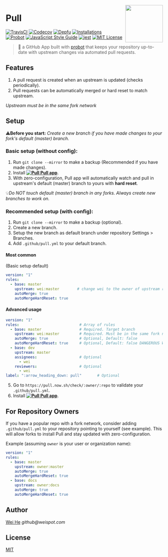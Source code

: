 <a href="https://github.com/apps/pull"><img align="right" width="120" height="120" src="https://cdn.rawgit.com/wei/40d98877c6ac5f917d78ccfe72a0f928/raw/0f6ee2e8715412295998e68754027505f30d0f91/pull.svg" /></a>

# Pull

[![TravisCI](https://travis-ci.com/wei/pull.svg?branch=master)](https://travis-ci.com/wei/pull)
[![Codecov](https://codecov.io/gh/wei/pull/branch/master/graph/badge.svg)](https://codecov.io/gh/wei/pull)
[![Depfu](https://badges.depfu.com/badges/4a6fdae34a957e6c1ac11a83f6491162/overview.svg)](https://depfu.com/github/wei/pull)
[![Installations](https://img.shields.io/badge/dynamic/json.svg?label=installations&url=https%3A%2F%2Fpull.now.sh%2Fprobot%2Fstats&query=%24.installations&colorB=007ec6)](https://probot.github.io/apps/pull/)
<br/>
[![Probot](https://img.shields.io/badge/built%20with-probot-orange.svg)](https://probot.github.io/)
[![JavaScript Style Guide](https://img.shields.io/badge/code_style-standard-brightgreen.svg)](https://standardjs.com)
[![jest](https://facebook.github.io/jest/img/jest-badge.svg)](https://github.com/facebook/jest)
[![MIT License](https://img.shields.io/badge/license-MIT-blue.svg)](https://wei.mit-license.org)

> 🤖 a GitHub App built with [probot](https://github.com/probot/probot) that keeps your repository up-to-date with upstream changes via automated pull requests.


## Features

 1. A pull request is created when an upstream is updated (checks periodically).
 2. Pull requests can be automatically merged or hard reset to match upstream.

_Upstream must be in the same fork network_


## Setup

:warning:**Before you start:** _Create a new branch if you have made changes to your fork's default (master) branch._


### Basic setup (without config):

 1. Run `git clone --mirror` to make a backup (Recommended if you have made changes).
 2. Install **[![Pull](https://cdn.rawgit.com/wei/40d98877c6ac5f917d78ccfe72a0f928/raw/0f6ee2e8715412295998e68754027505f30d0f91/pull-18h.svg) Pull app](https://github.com/apps/pull)**.
 3. With zero-configuration, Pull app will automatically watch and pull in upstream's default (master) branch to yours with **hard reset**.

:bulb:_Do NOT touch default (master) branch in any forks. Always create new branches to work on._


### Recommended setup (with config):

 1. Run `git clone --mirror` to make a backup (optional).
 2. Create a new branch.
 3. Setup the new branch as default branch under repository Settings > Branches.
 4. Add `.github/pull.yml` to your default branch.

#### Most common
(Basic setup default)

```yaml
version: "1"
rules:
  - base: master
    upstream: wei:master        # change wei to the owner of upstream repo
    autoMerge: true
    autoMergeHardReset: true
```

#### Advanced usage
```yaml
version: "1"
rules:                           # Array of rules
  - base: master                 # Required. Target branch
    upstream: wei:master         # Required. Must be in the same fork network.
    autoMerge: true              # Optional, Default: false
    autoMergeHardReset: true     # Optional, Default: false DANGEROUS Wipes target branch changes and reset ref to match upstream
  - base: dev
    upstream: master
    assignees:                   # Optional
      - wei
    reviewers:                   # Optional
      - wei
label: ":arrow_heading_down: pull"       # Optional
```

 5. Go to `https://pull.now.sh/check/:owner/:repo` to validate your `.github/pull.yml`.
 6. Install **[![Pull](https://cdn.rawgit.com/wei/40d98877c6ac5f917d78ccfe72a0f928/raw/0f6ee2e8715412295998e68754027505f30d0f91/pull-18h.svg) Pull app](https://github.com/apps/pull)**.


## For Repository Owners

If you have a popular repo with a fork network, consider adding `.github/pull.yml` to your repository pointing to yourself (see example). This will allow forks to install Pull and stay updated with zero-configuration.

Example (assuming `owner` is your user or organization name):
```yaml
version: "1"
rules:
  - base: master
    upstream: owner:master
    autoMerge: true
    autoMergeHardReset: true
  - base: docs
    upstream: owner:docs
    autoMerge: true
    autoMergeHardReset: true
```


## Author
[Wei He](https://github.com/wei) _github@weispot.com_


## License
[MIT](https://wei.mit-license.org)
